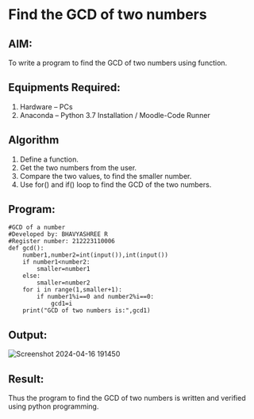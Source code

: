 # Find the GCD of two numbers

## AIM:
To write a program to find the GCD of two numbers using function.

## Equipments Required:
1. Hardware – PCs
2. Anaconda – Python 3.7 Installation / Moodle-Code Runner

## Algorithm
1. Define a function.
2. Get the two numbers from the user.
3. Compare the two values, to find the smaller number.
4. Use for() and if() loop to find the GCD of the two numbers.

## Program:
```
#GCD of a number
#Developed by: BHAVYASHREE R
#Register number: 212223110006
def gcd():
    number1,number2=int(input()),int(input())
    if number1<number2:
        smaller=number1
    else:
        smaller=number2
    for i in range(1,smaller+1):
        if number1%i==0 and number2%i==0:
            gcd1=i
    print("GCD of two numbers is:",gcd1)
```

## Output:
![Screenshot 2024-04-16 191450](https://github.com/Bhavyashree2403/GCD-of-two-numbers/assets/149219738/31732d94-2d0c-46f5-be33-30a13a9dce84)


## Result:
Thus the program to find the GCD of two numbers is written and verified using python programming.

